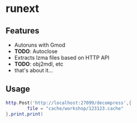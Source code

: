 # runext

## Features

 - Autoruns with Gmod
 - **TODO**: Autoclose
 - Extracts lzma files based on HTTP API
 - **TODO**: obj2mdl, etc
 - that's about it...
 
## Usage
```lua
http.Post('http://localhost:27099/decompress',{
		file = "cache/workshop/123123.cache"
},print,print)
```
 
